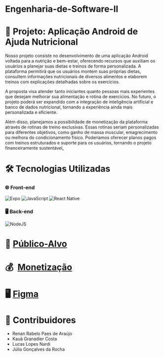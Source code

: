 # Engenharia-de-Software-II



# 🚧 Projeto: Aplicação Android de Ajuda Nutricional

  Nosso projeto consiste no desenvolvimento de uma aplicação Android voltada para a nutrição e bem-estar, oferecendo recursos que auxiliam os usuários a planejar suas dietas e treinos de forma personalizada. A plataforma permitirá que os usuários montem suas próprias dietas, consultem informações nutricionais de diversos alimentos e elaborem treinos com explicações detalhadas sobre os exercícios.
  
  A proposta visa atender tanto iniciantes quanto pessoas mais experientes que desejam melhorar sua alimentação e rotina de exercícios. No futuro, o projeto poderá ser expandido com a integração de inteligência artificial e banco de dados nutricional, tornando a experiência ainda mais personalizada e eficiente.
  
  Além disso, planejamos a possibilidade de monetização da plataforma através de rotinas de treino exclusivas. Essas rotinas seriam personalizadas para diferentes objetivos, como ganho de massa muscular, emagrecimento ou melhora do condicionamento físico. Poderíamos oferecer planos pagos com treinos estruturados e suporte para os usuários, tornando o projeto financeiramente sustentável[.](https://prnt.sc/0qkosWjk0qBP)


#
# 🛠 Tecnologias Utilizadas

### 🌐 Front-end
![Expo](https://img.shields.io/badge/expo-1C1E24?style=for-the-badge&logo=expo&logoColor=#D04A37)
![JavaScript](https://img.shields.io/badge/javascript-%23323330.svg?style=for-the-badge&logo=javascript&logoColor=%23F7DF1E)
![React Native](https://img.shields.io/badge/react_native-%2320232a.svg?style=for-the-badge&logo=react&logoColor=%2361DAFB)

### 🖥️ Back-end

![NodeJS](https://img.shields.io/badge/node.js-6DA55F?style=for-the-badge&logo=node.js&logoColor=white)

#
# 🎯 [Público-Alvo](documentação/usuarios.md)

# 💰   [Monetização](documentação/monetizacao.md)
  
# 🖥️ [Figma](https://www.figma.com/design/sj7QCNFbRAiYcR4bNlcc1M/Trabalho-Glauco?node-id=321-92&p=f&t=LSC3DJTQMKSSOw3u-0)

# 👥 Contribuidores

- Renan Rabelo Paes de Araújo
- Kauã Granadier Costa
- Lucas Lopes Nardi
- Júlia Gonçalves da Rocha


